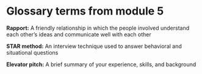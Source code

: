 # Glossary terms from module 5

**Rapport:** A friendly relationship in which the people involved understand each other’s ideas and communicate well with each other

**STAR method:** An interview technique used to answer behavioral and situational questions 

**Elevator pitch:** A brief summary of your experience, skills, and background
